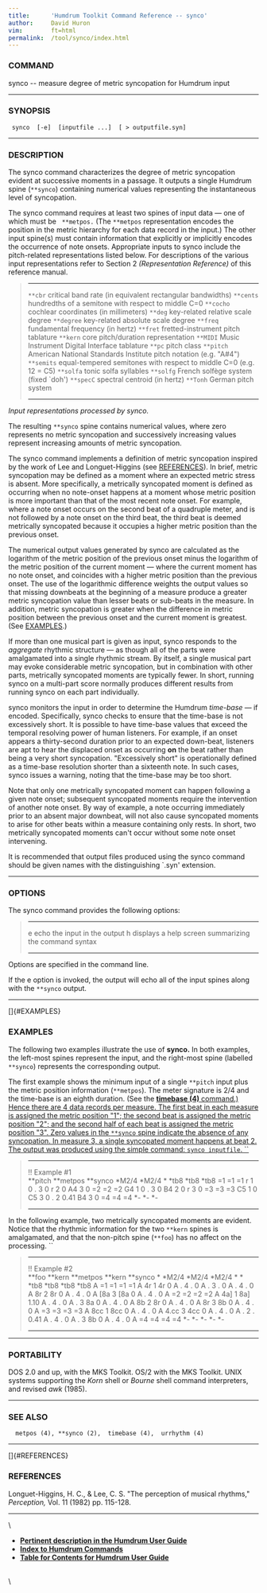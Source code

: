 ```yaml
---
title:		'Humdrum Toolkit Command Reference -- synco'
author:		David Huron
vim:		ft=html
permalink:	/tool/synco/index.html
---
```


### COMMAND

<span class="tool">synco</span> -- measure degree of metric syncopation for Humdrum input

------------------------------------------------------------------------

### SYNOPSIS

` synco  [-e]  [inputfile ...]  [ > outputfile.syn]`

------------------------------------------------------------------------

### DESCRIPTION

The <span class="tool">synco</span> command characterizes the degree of metric syncopation
evident at successive moments in a passage. It outputs a single Humdrum
spine (`**synco`) containing numerical values representing the
instantaneous level of syncopation.

The <span class="tool">synco</span> command requires at least two spines of input data &mdash; one
of which must be ` **metpos.` (The `**metpos` representation encodes the
position in the metric hierarchy for each data record in the input.) The
other input spine(s) must contain information that explicitly or
implicitly encodes the occurrence of note onsets. Appropriate inputs to
<span class="tool">synco</span> include the pitch-related representations listed below. For
descriptions of the various input representations refer to Section 2
*(Representation Reference)* of this reference manual.

>   ------------ ----------------------------------------------------------------------
>   `**cbr`      critical band rate (in equivalent rectangular bandwidths)
>   `**cents`    hundredths of a semitone with respect to middle C=0
>   `**cocho`    cochlear coordinates (in millimeters)
>   `**deg`      key-related relative scale degree
>   `**degree`   key-related absolute scale degree
>   `**freq`     fundamental frequency (in hertz)
>   `**fret`     fretted-instrument pitch tablature
>   `**kern`     core pitch/duration representation
>   `**MIDI`     Music Instrument Digital Interface tablature
>   `**pc`       pitch class
>   `**pitch`    American National Standards Institute pitch notation (e.g. \"A\#4\")
>   `**semits`   equal-tempered semitones with respect to middle C=0 (e.g. 12 = C5)
>   `**solfa`    tonic solfa syllables
>   `**solfg`    French solfège system (fixed \`doh\')
>   `**specC`    spectral centroid (in hertz)
>   `**Tonh`     German pitch system
>   ------------ ----------------------------------------------------------------------
>
*Input representations processed by <span class="tool">synco</span>.*

The resulting `**synco` spine contains numerical values, where zero
represents no metric syncopation and successively increasing values
represent increasing amounts of metric syncopation.

The <span class="tool">synco</span> command implements a definition of metric syncopation
inspired by the work of Lee and Longuet-Higgins (see
[REFERENCES](#REFERENCES)). In brief, metric syncopation may be defined
as a moment where an expected metric stress is absent. More
specifically, a metrically syncopated moment is defined as occurring
when no note-onset happens at a moment whose metric position is more
important than that of the most recent note onset. For example, where a
note onset occurs on the second beat of a quadruple meter, and is not
followed by a note onset on the third beat, the third beat is deemed
metrically syncopated because it occupies a higher metric position than
the previous onset.

The numerical output values generated by <span class="tool">synco</span> are calculated as the
logarithm of the metric position of the previous onset minus the
logarithm of the metric position of the current moment &mdash; where the
current moment has no note onset, and coincides with a higher metric
position than the previous onset. The use of the logarithmic difference
weights the output values so that missing downbeats at the beginning of
a measure produce a greater metric syncopation value than lesser beats
or sub-beats in the measure. In addition, metric syncopation is greater
when the difference in metric position between the previous onset and
the current moment is greatest. (See [EXAMPLES](#EXAMPLES).)

If more than one musical part is given as input, <span class="tool">synco</span> responds to
the *aggregate* rhythmic structure &mdash; as though all of the parts were
amalgamated into a single rhythmic stream. By itself, a single musical
part may evoke considerable metric syncopation, but in combination with
other parts, metrically syncopated moments are typically fewer. In
short, running <span class="tool">synco</span> on a multi-part score normally produces
different results from running <span class="tool">synco</span> on each part individually.

<span class="tool">synco</span> monitors the input in order to determine the Humdrum
*time-base* &mdash; if encoded. Specifically, <span class="tool">synco</span> checks to ensure
that the time-base is not excessively short. It is possible to have
time-base values that exceed the temporal resolving power of human
listeners. For example, if an onset appears a thirty-second duration
prior to an expected down-beat, listeners are apt to hear the displaced
onset as occurring **on** the beat rather than being a very short
syncopation. \"Excessively short\" is operationally defined as a
time-base resolution shorter than a sixteenth note. In such cases,
<span class="tool">synco</span> issues a warning, noting that the time-base may be too short.

Note that only one metrically syncopated moment can happen following a
given note onset; subsequent syncopated moments require the intervention
of another note onset. By way of example, a note occurring immediately
prior to an absent major downbeat, will not also cause syncopated
moments to arise for other beats within a measure containing only rests.
In short, two metrically syncopated moments can't occur without some
note onset intervening.

It is recommended that output files produced using the <span class="tool">synco</span> command
should be given names with the distinguishing \`.syn\' extension.

------------------------------------------------------------------------

### OPTIONS

The <span class="tool">synco</span> command provides the following options:

>   -------- -------------------------------------------------------
>   <span class="option">e</span>   echo the input in the output
>   <span class="option">h</span>   displays a help screen summarizing the command syntax
>   -------- -------------------------------------------------------
>
Options are specified in the command line.

If the <span class="option">e</span> option is invoked, the output will echo all of the input
spines along with the `**synco` output.

------------------------------------------------------------------------

[]{#EXAMPLES}

### EXAMPLES

The following two examples illustrate the use of **synco.** In both
examples, the left-most spines represent the input, and the right-most
spine (labelled `**synco`) represents the corresponding output.

The first example shows the minimum input of a single `**pitch` input
plus the metric position information (`**metpos`). The meter signature
is 2/4 and the time-base is an eighth duration. (See the [**timebase
(4)** command.) Hence there are 4 data records per measure. The first
beat in each measure is assigned the metric position \"1\"; the second
beat is assigned the metric position \"2\"; and the second half of each
beat is assigned the metric position \"3\". Zero values in the `**synco`
spine indicate the absence of any syncopation. In measure 3, a single
syncopated moment happens at beat 2. The output was produced using the
simple command: `synco inputfile`. ``](timebase.html)

>   ---------------- ------------ -----------
>   !! Example \#1                
>   \*\*pitch        \*\*metpos   \*\*synco
>   \*M2/4           \*M2/4       \*
>   \*tb8            \*tb8        \*tb8
>   =1               =1           =1
>   r                1            0
>   .                3            0
>   r                2            0
>   A4               3            0
>   =2               =2           =2
>   G4               1            0
>   .                3            0
>   B4               2            0
>   r                3            0
>   =3               =3           =3
>   C5               1            0
>   C5               3            0
>   .                2            0.41
>   B4               3            0
>   =4               =4           =4
>   \*-              \*-          \*-
>   ---------------- ------------ -----------
>
In the following example, two metrically syncopated moments are evident.
Notice that the rhythmic information for the two `**kern` spines is
amalgamated, and that the non-pitch spine (`**foo`) has no affect on the
processing. ``

>   ---------------- ---------- ------------ ---------- -----------
>   !! Example \#2                                      
>   \*\*foo          \*\*kern   \*\*metpos   \*\*kern   \*\*synco
>   \*               \*M2/4     \*M2/4       \*M2/4     \*
>   \*               \*tb8      \*tb8        \*tb8      \*tb8
>   A                =1         =1           =1         =1
>   A                4r         1            4r         0
>   A                .          4            .          0
>   A                .          3            .          0
>   A                .          4            .          0
>   A                8r         2            8r         0
>   A                .          4            .          0
>   A                \[8a       3            \[8a       0
>   A                .          4            .          0
>   A                =2         =2           =2         =2
>   A                4a\]       1            8a\]       1.10
>   A                .          4            .          0
>   A                .          3            8a         0
>   A                .          4            .          0
>   A                8b         2            8r         0
>   A                .          4            .          0
>   A                8r         3            8b         0
>   A                .          4            .          0
>   A                =3         =3           =3         =3
>   A                8cc        1            8cc        0
>   A                .          4            .          0
>   A                4.cc       3            4cc        0
>   A                .          4            .          0
>   A                .          2            .          0.41
>   A                .          4            .          0
>   A                .          3            8b         0
>   A                .          4            .          0
>   A                =4         =4           =4         =4
>   \*-              \*-        \*-          \*-        \*-
>   ---------------- ---------- ------------ ---------- -----------
>
------------------------------------------------------------------------

### PORTABILITY

DOS 2.0 and up, with the MKS Toolkit. OS/2 with the MKS Toolkit. UNIX
systems supporting the *Korn* shell or *Bourne* shell command
interpreters, and revised *awk* (1985).

------------------------------------------------------------------------

### SEE ALSO

`  metpos (4), **synco (2),  timebase (4),  urrhythm (4)`

------------------------------------------------------------------------

[]{#REFERENCES}

### REFERENCES

Longuet-Higgins, H. C., & Lee, C. S. \"The perception of musical
rhythms,\" *Perception,* Vol. 11 (1982) pp. 115-128.

------------------------------------------------------------------------

\

-   [**Pertinent description in the Humdrum User
    Guide**](../guide23.html#Synco)
-   [**Index to Humdrum Commands**](../commands.toc.html)
-   [**Table for Contents for Humdrum User Guide**](../guide.toc.html)

\
\
